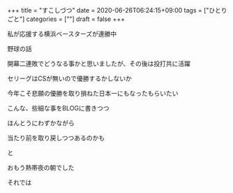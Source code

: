 +++
title = "すこしづつ"
date = 2020-06-26T06:24:15+09:00
tags = ["ひとりごと"]
categories = [""]
draft = false
+++


私が応援する横浜ベースターズが連勝中

野球の話

開幕二連敗でどうなる事かと思いましたが、その後は投打共に活躍

セリーグはCSが無いので優勝するかしないか

今年こそ悲願の優勝を取り損ねた日本一にもなったもらいたい

こんな、些細な事をBLOGに書きつつ

ほんとうにわずかながら

当たり前を取り戻しつつあるのかも

と

おもう熱帯夜の朝でした

それでは
